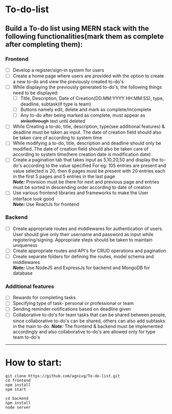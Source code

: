 # To-do-list

## Build a To-do list using MERN stack with the following functionalities(mark them as complete after completing them):

### Frontend
- [ ] Develop a register/sign-in system for users
- [ ] Create a home page where users are provided with the option to create a new to-do and view the previously created to-do's
- [ ] While displaying the previously generated to-do's, the following things need to be displayed:
    - [ ] Title, Description, Date of Creation(DD:MM:YYYY HH:MM:SS), type, deadline, subtask(if type is team)
    - [ ] Buttons namely edit, delete and mark as complete/incomplete
    - [ ] Any to-do after being marked as complete, must appear as ~~strikethrough~~ text until deleted
- [ ] While Creating a to-do, title, description, type(see additional features) & deadline must be taken as input. The date of creation field should also be taken care of according to system time
- [ ] While modifying a to-do, title, description and deadline should only be modified. The date of creation field should also be taken care of according to system time(here creation date is modification date)
- [ ] Create a pagination tab that takes input as 5,10,20,50 and display the to-do's according to the value specified
For eg: 105 entries are present and value selected is 20, then 6 pages must be present with 20 entries each in the first 5 pages and 5 entries in the last page<br>
***Note:*** Provision must be there for next and previous page and entries must be sorted in descending order according to date of creation
- [ ] Use various frontend libraries and frameworks to make the User interface look good<br>
***Note:*** Use ReactJs for frontend

### Backend
- [ ] Create appropriate routes and middlewares for authentication of users. User should give only their username and password as input while registering/signing.
Appropriate steps should be taken to maintain uniqueness
- [ ] Create appropriate routes and API's for CRUD operations and pagination
- [ ] Create separate folders for defining the routes, model schema and middlewares<br>
***Note:*** Use NodeJS and ExpressJs for backend and MongoDB for database

### Additional features
- [ ] Rewards for completing tasks
- [ ] Specifying type of task- personal or professional or team
- [ ] Sending reminder notifications based on deadline given
- [ ] Collaborative to-do's for team tasks that can be shared between people, since collaborative to-do's can be shared, others can also add subtasks in the main to-do.
***Note:*** The frontend & backend must be implemented accordingly and also collaborative to-do's are allowed only for type team to-do's
 
- - - -
# How to start:
```
git clone https://github.com/agnivg/To-do-list.git
cd frontend
npm install
npm start

cd backend
npm install
node server
```
